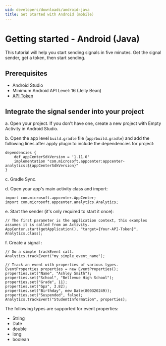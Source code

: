 ```yaml
---
uid: developers/downloads/android-java
title: Get Started with Android (mobile)
---
```

# Getting started - Android (Java) 
 
This tutorial will help you start sending signals in five minutes. Get the signal sender, get a token, then start sending. 
 
## Prerequisites 
- Android Studio 
- Minimum Android API Level: 16 (Jelly Bean)  
- [API Token](xref:api-token)

## Integrate the signal sender into your project 
a. Open your project. If you don't have one, create a new project with Empty Activity in Android Studio.

b. Open the app level `build.gradle` file (`app/build.gradle`) and add the following lines after apply plugin to include the dependencies for project:
```
dependencies { 
    def appCenterSdkVersion = '1.11.0' 
    implementation "com.microsoft.appcenter:appcenter-analytics:${appCenterSdkVersion}" 
} 
```
c. Gradle Sync.

d. Open your app's main activity class and import: 
```
import com.microsoft.appcenter.AppCenter; 
import com.microsoft.appcenter.analytics.Analytics; 
```

e. Start the sender (it's only required to start it once): 
```
// The first parameter is the application context, this examples assumes it is called from an Activity. 
AppCenter.start(getApplication(), "target={Your-API-Token}", Analytics.class); 
```

f. Create a signal : 
```
// Do a simple trackEvent call. 
Analytics.trackEvent("my_simple_event_name"); 
 
// Track an event with properties of various types. 
EventProperties properties = new EventProperties(); 
properties.set("Name", "Ashley Smith"); 
properties.set("School", "Bellevue High School"); 
properties.set("Grade", 11); 
properties.set("Gpa", 3.82); 
properties.set("Birthday", new Date(800320249)); 
properties.set("Suspended", false); 
Analytics.trackEvent("StudentInformation", properties); 
```

The following types are supported for event properties: 
- String 
- Date 
- double 
- long 
- boolean
